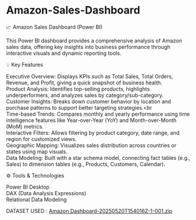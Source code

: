 # Amazon-Sales-Dashboard

📈 Amazon Sales Dashboard (Power BI)

This Power BI dashboard provides a comprehensive analysis of Amazon sales data, offering key insights into business performance through interactive visuals and dynamic reporting tools.

💡 Key Features<br>

Executive Overview: Displays KPIs such as Total Sales, Total Orders, Revenue, and Profit, giving a quick snapshot of business health.<br>
Product Analysis: Identifies top-selling products, highlights underperformers, and analyzes sales by category/sub-category.<br>
Customer Insights: Breaks down customer behavior by location and purchase patterns to support better targeting strategies.<br                                                                                                                            
Time-based Trends: Compares monthly and yearly performance using time intelligence features like Year-over-Year (YoY) and Month-over-Month (MoM) metrics.<br>
Interactive Filters: Allows filtering by product category, date range, and region for customized views.<br>
Geographic Mapping: Visualizes sales distribution across countries or states using map visuals.<br>
Data Modeling: Built with a star schema model, connecting fact tables (e.g., Sales) to dimension tables (e.g., Products, Customers, Calendar).<br>


⚙️ Tools & Technologies<br>

Power BI Desktop<br>
DAX (Data Analysis Expressions)<br>
Relational Data Modeling<br>


DATASET USED : [Amazon Dashboard-20250520T154016Z-1-001.zip](https://github.com/user-attachments/files/20368434/Amazon.Dashboard-20250520T154016Z-1-001.zip)

